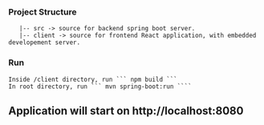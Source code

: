 

### Project Structure 

```/
   |-- src -> source for backend spring boot server.
   |-- client -> source for frontend React application, with embedded developement server.
```

### Run
	Inside /client directory, run ``` npm build ```
	In root directory, run ``` mvn spring-boot:run ````

## Application will start on http://localhost:8080